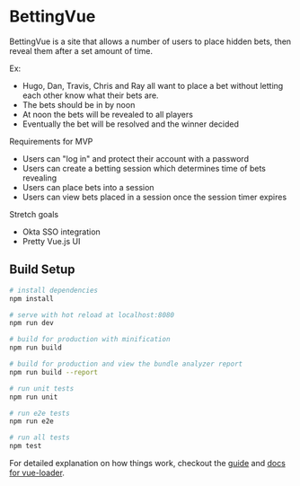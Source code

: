 # BettingVue

BettingVue is a site that allows a number of users to place hidden bets, 
then reveal them after a set amount of time. 

Ex:

- Hugo, Dan, Travis, Chris and Ray all want to place a bet without letting
each other know what their bets are.
- The bets should be in by noon
- At noon the bets will be revealed to all players
- Eventually the bet will be resolved and the winner decided

Requirements for MVP
- Users can "log in" and protect their account with a password
- Users can create a betting session which determines time of bets revealing
- Users can place bets into a session
- Users can view bets placed in a session once the session timer expires

Stretch goals
- Okta SSO integration 
- Pretty Vue.js UI

## Build Setup

``` bash
# install dependencies
npm install

# serve with hot reload at localhost:8080
npm run dev

# build for production with minification
npm run build

# build for production and view the bundle analyzer report
npm run build --report

# run unit tests
npm run unit

# run e2e tests
npm run e2e

# run all tests
npm test
```

For detailed explanation on how things work, checkout the [guide](http://vuejs-templates.github.io/webpack/) and [docs for vue-loader](http://vuejs.github.io/vue-loader).
